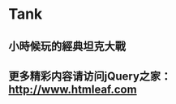 # Tank
## 小時候玩的經典坦克大戰
## <p>更多精彩内容请访问jQuery之家：<a href="http://www.htmleaf.com">http://www.htmleaf.com</a></p>